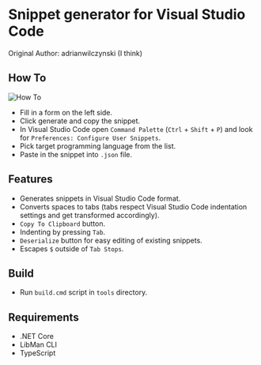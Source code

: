 # Snippet generator for Visual Studio Code

Original Author: adrianwilczynski (I think)

## How To

![How To](img/howTo.gif)

- Fill in a form on the left side.
- Click generate and copy the snippet.
- In Visual Studio Code open `Command Palette` (`Ctrl` + `Shift` + `P`) and look for `Preferences: Configure User Snippets`.
- Pick target programming language from the list.
- Paste in the snippet into `.json` file.

## Features

- Generates snippets in Visual Studio Code format.
- Converts spaces to tabs (tabs respect Visual Studio Code indentation settings and get transformed accordingly).
- `Copy To Clipboard` button.
- Indenting by pressing `Tab`.
- `Deserialize` button for easy editing of existing snippets.
- Escapes `$` outside of `Tab Stops`.

## Build

- Run `build.cmd` script in `tools` directory.

## Requirements

- .NET Core
- LibMan CLI
- TypeScript

